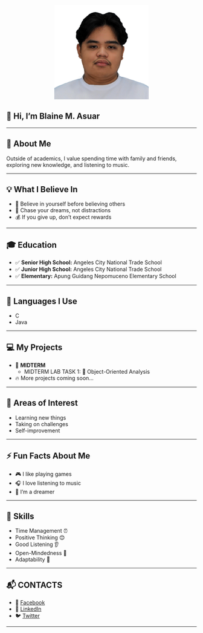 
<p align="center">
  <img src="https://github.com/blaine245/700P-PROJECTS/blob/512a8f3c7837960cd88ddd84df790c06db5fb90c/Images./ASUAR%20BLAINE%20M.jpg" width="250" />
</p>



## 👋 Hi, I’m Blaine M. Asuar  

---

## 🌟 About Me  
Outside of academics, I value spending time with family and friends, exploring new knowledge, and listening to music.  

---

## 💡 What I Believe In  
- 🌱 Believe in yourself before believing others  
- 🚀 Chase your dreams, not distractions  
- 💰 If you give up, don’t expect rewards  

---

## 🎓 Education  
- ✅ **Senior High School:** Angeles City National Trade School  
- ✅ **Junior High School:** Angeles City National Trade School  
- ✅ **Elementary:** Apung Guidang Nepomuceno Elementary School  

---

## 📜 Languages I Use  
- C  
- Java  

---

## 💻 My Projects  
- 🧪 **MIDTERM**  
  - MIDTERM LAB TASK 1: 📂 Object-Oriented Analysis  
- 🔥 More projects coming soon...  

---

## 🎯 Areas of Interest  
- Learning new things  
- Taking on challenges  
- Self-improvement  

---

## ⚡ Fun Facts About Me  
- 🎮 I like playing games  
- 🎧 I love listening to music  
- 🌙 I’m a dreamer  

---

## 📌 Skills  
- Time Management ⏰  
- Positive Thinking 😊  
- Good Listening 👂  
- Open-Mindedness 🧠  
- Adaptability 🔄  

---
## 📬 CONTACTS  
- 📘 [Facebook](https://facebook.com/yourprofile)  
- 💼 [LinkedIn](https://linkedin.com/in/yourprofile)  
- 🐦 [Twitter](https://twitter.com/yourprofile)  

---
